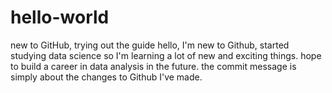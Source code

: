 # hello-world
new to GitHub, trying out the guide
hello, I'm new to Github, started studying data science so I'm learning a lot of new and exciting things. hope to build a career in data analysis in the future.
the commit message is simply about the changes to Github I've made.
